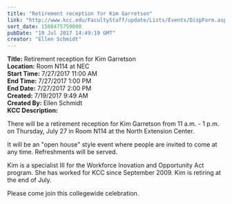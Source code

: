 ```yaml
---
title: "Retirement reception for Kim Garretson"
link: "http://www.kcc.edu/FacultyStaff/update/Lists/Events/DispForm.aspx?ID=1010"
sort_date: 1500475759000
pubDate: "19 Jul 2017 14:49:19 GMT"
creator: "Ellen Schmidt"
---
```


<div><b>Title:</b> Retirement reception for Kim Garretson</div>
<div><b>Location:</b> Room N114 at NEC</div>
<div><b>Start Time:</b> 7/27/2017 11:00 AM</div>
<div><b>End Time:</b> 7/27/2017 1:00 PM</div>
<div><b>End Date:</b> 7/27/2017 2:00 PM</div>
<div><b>Created:</b> 7/19/2017 9:49 AM</div>
<div><b>Created By:</b> Ellen Schmidt</div>
<div><b>KCC Description:</b> <div class="ExternalClassFDF285A13A8E4EE5956D29DB9B73B0F5"><p>​There will be a retirement reception for Kim Garretson from 11 a.m. - 1 p.m. on Thursday, July 27 in Room N114 at the North Extension Center.</p>
<p>It will be an &quot;open house&quot; style event where people are invited to come at any time. Refreshments will be served.</p>
<p>Kim is a specialist III for the Workforce Inovation and Opportunity Act program. She has worked for KCC since September 2009. Kim is retiring at the end of July.</p>
<p>Please come join this collegewide celebration.</p></div></div>
